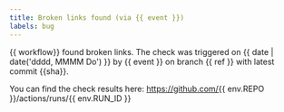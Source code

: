 ```yaml
---
title: Broken links found (via {{ event }})
labels: bug
---
```

{{ workflow}} found broken links. The check was triggered on {{ date | date('dddd, MMMM Do') }} by {{ event }} on branch {{ ref }} with latest commit {{sha}}.

You can find the check results here: https://github.com/{{ env.REPO }}/actions/runs/{{ env.RUN_ID }}
